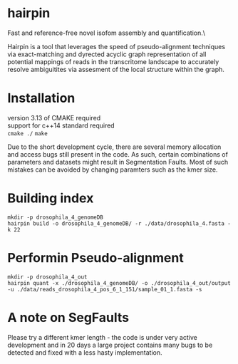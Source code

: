 # hairpin
Fast and reference-free novel isofom assembly and quantification.\

Hairpin is a tool that leverages the speed of pseudo-alignment techniques via exact-matching and dyrected acyclic graph representation of all potential mappings of reads in the transcritome landscape to accurately resolve ambiguitites via assesment of the local structure within the graph.

# Installation
version 3.13 of CMAKE required\
support for c++14 standard required\
`cmake ./`
`make`

Due to the short development cycle, there are several memory allocation and access bugs still present in the code. As such, certain combinations of parameters and datasets might result in Segmentation Faults. Most of such mistakes can be avoided by changing paramters such as the kmer size.

# Building index
`mkdir -p drosophila_4_genomeDB`\
`hairpin build -o drosophila_4_genomeDB/ -r ./data/drosophila_4.fasta -k 22`

# Performin Pseudo-alignment
`mkdir -p drosophila_4_out`\
`hairpin quant -x ./drosophila_4_genomeDB/ -o ./drosophila_4_out/output -u ./data/reads_drosophila_4_pos_6_1_151/sample_01_1.fasta -s`

# A note on SegFaults
Please try a different kmer length - the code is under very active development and in 20 days a large project contains many bugs to be detected and fixed with a less hasty implementation.
